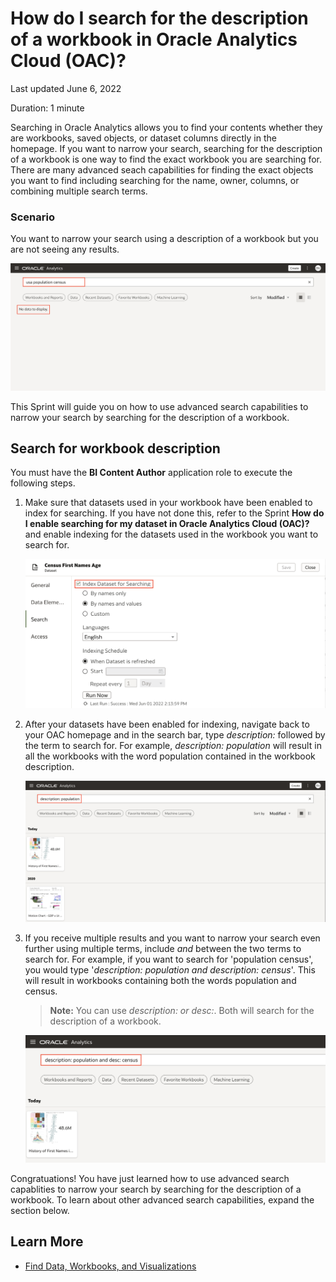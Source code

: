 # How do I search for the description of a workbook in Oracle Analytics Cloud (OAC)?

Last updated June 6, 2022

Duration: 1 minute

Searching in Oracle Analytics allows you to find your contents whether they are workbooks, saved objects, or dataset columns directly in the homepage. If you want to narrow your search, searching for the description of a workbook is one way to find the exact workbook you are searching for. There are many advanced seach capabilities for finding the exact objects you want to find including searching for the name, owner, columns, or combining multiple search terms.

### Scenario
You want to narrow your search using a description of a workbook but you are not seeing any results. 
    
![Search scenario](images/search-scenario.png)

This Sprint will guide you on how to use advanced search capabilities to narrow your search by searching for the description of a workbook.

## Search for workbook description
You must have the **BI Content Author** application role to execute the following steps.

1. Make sure that datasets used in your workbook have been enabled to index for searching. If you have not done this, refer to the Sprint **How do I enable searching for my dataset in Oracle Analytics Cloud (OAC)?** and enable indexing for the datasets used in the workbook you want to search for.

    ![Index dataset](images/index-dataset.png)

2. After your datasets have been enabled for indexing, navigate back to your OAC homepage and in the search bar, type *description:* followed by the term to search for. For example, *description: population* will result in all the workbooks with the word population contained in the workbook description.
    
    ![Description with one term](images/desc-term.png)

3. If you receive multiple results and you want to narrow your search even further using multiple terms, include *and* between the two terms to search for. For example, if you want to search for 'population census', you would type '*description: population and description: census*'. This will result in workbooks containing both the words population and census.

    >**Note:** You can use *description: or desc:*. Both will search for the description of a workbook.

    ![Description with two terms](images/desc-multiple.png)


Congratuations! You have just learned how to use advanced search capablities to narrow your search by searching for the description of a workbook. To learn about other advanced search capabilities, expand the section below.

## Learn More

* [Find Data, Workbooks, and Visualizations](https://docs.oracle.com/en/middleware/bi/analytics-desktop/bidvd/find-data-workbooks-and-visualizations.html#GUID-DA77E10C-0796-4578-9761-D2AFC75F7B8D)

